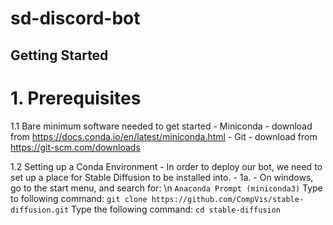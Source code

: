 # sd-discord-bot

## Getting Started

# 1. Prerequisites

  1.1 Bare minimum software needed to get started
    - Miniconda - download from https://docs.conda.io/en/latest/miniconda.html
    - Git - download from https://git-scm.com/downloads
  
  1.2 Setting up a Conda Environment
    - In order to deploy our bot, we need to set up a place for Stable Diffusion to be installed into.
    - 1a. - On windows, go to the start menu, and search for: \n
    ```Anaconda Prompt (miniconda3)```
          Type to following command: 
          ```git clone https://github.com/CompVis/stable-diffusion.git```
          Type the following command: 
          ```cd stable-diffusion```
          
